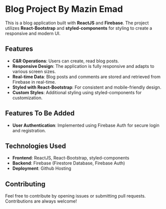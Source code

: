 # Blog Project By Mazin Emad

This is a blog application built with **ReactJS** and **Firebase**. The project utilizes **React-Bootstrap** and **styled-components** for styling to create a responsive and modern UI.

## Features

- **C&R Operations**: Users can create, read blog posts.
- **Responsive Design**: The application is fully responsive and adapts to various screen sizes.
- **Real-time Data**: Blog posts and comments are stored and retrieved from Firebase in real-time.
- **Styled with React-Bootstrap**: For consistent and mobile-friendly design.
- **Custom Styles**: Additional styling using styled-components for customization.

## Features To Be Added

- **User Authentication**: Implemented using Firebase Auth for secure login and registration.

## Technologies Used

- **Frontend**: ReactJS, React-Bootstrap, styled-components
- **Backend**: Firebase (Firestore Database, Firebase Auth)
- **Deployment**: Github Hosting

## Contributing

Feel free to contribute by opening issues or submitting pull requests. Contributions are always welcome!
